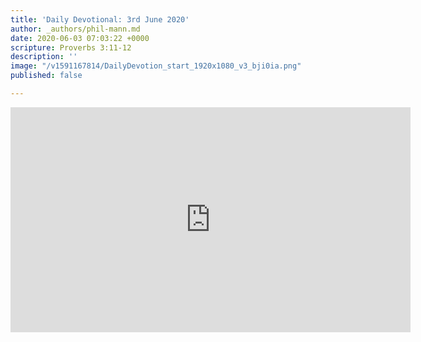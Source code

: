 ```yaml
---
title: 'Daily Devotional: 3rd June 2020'
author: _authors/phil-mann.md
date: 2020-06-03 07:03:22 +0000
scripture: Proverbs 3:11-12
description: ''
image: "/v1591167814/DailyDevotion_start_1920x1080_v3_bji0ia.png"
published: false

---
```

<iframe src="https://player.vimeo.com/video/425282382" width="640" height="360" frameborder="0" allow="autoplay; fullscreen" allowfullscreen></iframe>
